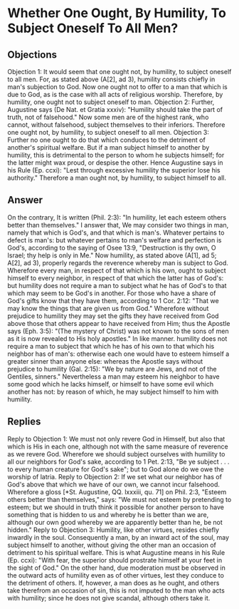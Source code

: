# Whether One Ought, By Humility, To Subject Oneself To All Men?
## Objections
Objection 1: It would seem that one ought not, by humility, to subject oneself to all men. For, as stated above (A[2], ad 3), humility consists chiefly in man's subjection to God. Now one ought not to offer to a man that which is due to God, as is the case with all acts of religious worship. Therefore, by humility, one ought not to subject oneself to man.
Objection 2: Further, Augustine says (De Nat. et Gratia xxxiv): "Humility should take the part of truth, not of falsehood." Now some men are of the highest rank, who cannot, without falsehood, subject themselves to their inferiors. Therefore one ought not, by humility, to subject oneself to all men.
Objection 3: Further no one ought to do that which conduces to the detriment of another's spiritual welfare. But if a man subject himself to another by humility, this is detrimental to the person to whom he subjects himself; for the latter might wax proud, or despise the other. Hence Augustine says in his Rule (Ep. ccxi): "Lest through excessive humility the superior lose his authority." Therefore a man ought not, by humility, to subject himself to all.
## Answer
On the contrary, It is written (Phil. 2:3): "In humility, let each esteem others better than themselves."
I answer that, We may consider two things in man, namely that which is God's, and that which is man's. Whatever pertains to defect is man's: but whatever pertains to man's welfare and perfection is God's, according to the saying of Osee 13:9, "Destruction is thy own, O Israel; thy help is only in Me." Now humility, as stated above (A[1], ad 5; A[2], ad 3), properly regards the reverence whereby man is subject to God. Wherefore every man, in respect of that which is his own, ought to subject himself to every neighbor, in respect of that which the latter has of God's: but humility does not require a man to subject what he has of God's to that which may seem to be God's in another. For those who have a share of God's gifts know that they have them, according to 1 Cor. 2:12: "That we may know the things that are given us from God." Wherefore without prejudice to humility they may set the gifts they have received from God above those that others appear to have received from Him; thus the Apostle says (Eph. 3:5): "(The mystery of Christ) was not known to the sons of men as it is now revealed to His holy apostles." In like manner. humility does not require a man to subject that which he has of his own to that which his neighbor has of man's: otherwise each one would have to esteem himself a greater sinner than anyone else: whereas the Apostle says without prejudice to humility (Gal. 2:15): "We by nature are Jews, and not of the Gentiles, sinners." Nevertheless a man may esteem his neighbor to have some good which he lacks himself, or himself to have some evil which another has not: by reason of which, he may subject himself to him with humility.
## Replies
Reply to Objection 1: We must not only revere God in Himself, but also that which is His in each one, although not with the same measure of reverence as we revere God. Wherefore we should subject ourselves with humility to all our neighbors for God's sake, according to 1 Pet. 2:13, "Be ye subject . . . to every human creature for God's sake"; but to God alone do we owe the worship of latria.
Reply to Objection 2: If we set what our neighbor has of God's above that which we have of our own, we cannot incur falsehood. Wherefore a gloss [*St. Augustine, QQ. lxxxiii, qu. 71] on Phil. 2:3, "Esteem others better than themselves," says: "We must not esteem by pretending to esteem; but we should in truth think it possible for another person to have something that is hidden to us and whereby he is better than we are, although our own good whereby we are apparently better than he, be not hidden."
Reply to Objection 3: Humility, like other virtues, resides chiefly inwardly in the soul. Consequently a man, by an inward act of the soul, may subject himself to another, without giving the other man an occasion of detriment to his spiritual welfare. This is what Augustine means in his Rule (Ep. ccxi): "With fear, the superior should prostrate himself at your feet in the sight of God." On the other hand, due moderation must be observed in the outward acts of humility even as of other virtues, lest they conduce to the detriment of others. If, however, a man does as he ought, and others take therefrom an occasion of sin, this is not imputed to the man who acts with humility; since he does not give scandal, although others take it.